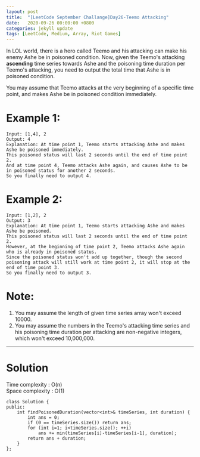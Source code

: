 ```yaml
---
layout: post
title:  "[LeetCode September Challange]Day26-Teemo Attacking"
date:   2020-09-26 00:00:00 +0800
categories: jekyll update
tags: [LeetCode, Medium, Array, Riot Games]
---
```

In LOL world, there is a hero called Teemo and his attacking can make his enemy Ashe be in poisoned condition. Now, given the Teemo's attacking **ascending** time series towards Ashe and the poisoning time duration per Teemo's attacking, you need to output the total time that Ashe is in poisoned condition.  

You may assume that Teemo attacks at the very beginning of a specific time point, and makes Ashe be in poisoned condition immediately.  

# Example 1:  
	Input: [1,4], 2
	Output: 4
	Explanation: At time point 1, Teemo starts attacking Ashe and makes Ashe be poisoned immediately. 
	This poisoned status will last 2 seconds until the end of time point 2. 
	And at time point 4, Teemo attacks Ashe again, and causes Ashe to be in poisoned status for another 2 seconds. 
	So you finally need to output 4.

# Example 2:  
	Input: [1,2], 2
	Output: 3
	Explanation: At time point 1, Teemo starts attacking Ashe and makes Ashe be poisoned. 
	This poisoned status will last 2 seconds until the end of time point 2. 
	However, at the beginning of time point 2, Teemo attacks Ashe again who is already in poisoned status. 
	Since the poisoned status won't add up together, though the second poisoning attack will still work at time point 2, it will stop at the end of time point 3. 
	So you finally need to output 3.

# Note:  
1. You may assume the length of given time series array won't exceed 10000.
2. You may assume the numbers in the Teemo's attacking time series and his poisoning time duration per attacking are non-negative integers, which won't exceed 10,000,000.

______________________  

# Solution

Time complexity : O(n)  
Space complexity : O(1)  

	class Solution {
	public:
	    int findPoisonedDuration(vector<int>& timeSeries, int duration) {
	        int ans = 0;
	        if (0 == timeSeries.size()) return ans;
	        for (int i=1; i<timeSeries.size(); ++i)
	            ans += min(timeSeries[i]-timeSeries[i-1], duration);
	        return ans + duration;
	    }
	};